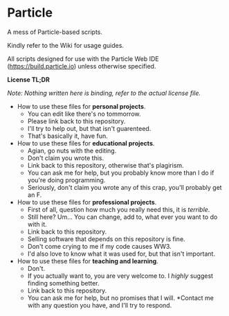 # Particle
A mess of Particle-based scripts.

Kindly refer to the Wiki for usage guides.

All scripts designed for use with the Particle Web IDE (https://build.particle.io) unless otherwise specified.




**License TL;DR**

*Note: Nothing written here is binding, refer to the actual license file.*

* How to use these files for **personal projects**.
	* You can edit like there's no tommorrow.
	* Please link back to this repository.
	* I'll try to help out, but that isn't guarenteed.
	* That's basically it, have fun.
* How to use these files for **educational projects**.
	* Agian, go nuts with the editing.
	* Don't claim you wrote this.
	* Link back to this repository, otherwise that's plagirism.
	* You can ask me for help, but you probably know more than I do if you're doing programming.
	* Seriously, don't claim you wrote any of this crap, you'll probably get an F.
* How to use these files for **professional projects**.
	* First of all, question how much you really need this, it is *terrible*.
	* Still here? Um... You can change, add to, what ever you want to do with it.
	* Link back to this repository.
	* Selling software that depends on this repository is fine.
	* Don't come crying to me if my code causes WW3.
	* I'd also love to know what it was used for, but that isn't important.
* How to use these files for **teaching and learning**.
	* Don't.
	* If you actually want to, you are very welcome to. I *highly* suggest finding something better.
	* Link back to this repository.
	* You can ask me for help, but no promises that I will.
*Contact me with any question you have, and I'll try to respond.
